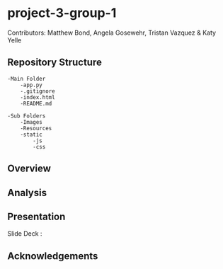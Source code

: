 # project-3-group-1

Contributors: Matthew Bond, Angela Gosewehr, Tristan Vazquez & Katy Yelle

## Repository Structure
    -Main Folder
        -app.py
        -.gitignore
        -index.html
        -README.md

    -Sub Folders
        -Images
        -Resources
        -static
            -js
            -css

## Overview

## Analysis

## Presentation
Slide Deck :

## Acknowledgements
